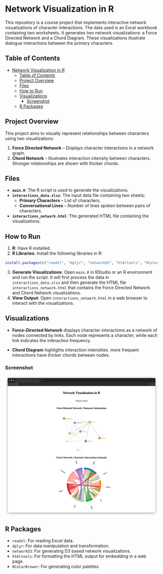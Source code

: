 # Network Visualization in R

This repository is a course project that implements interactive network visualizations of character interactions. The data used is an Excel workbook containing two worksheets. It generates two network visualizations: a Force Directed Network and a Chord Diagram. These visualizations illustrate dialogue interactions between the primary characters.

## Table of Contents

- [Network Visualization in R](#network-visualization-in-r)
  - [Table of Contents](#table-of-contents)
  - [Project Overview](#project-overview)
  - [Files](#files)
  - [How to Run](#how-to-run)
  - [Visualizations](#visualizations)
    - [Screenshot](#screenshot)
  - [R Packages](#r-packages)

## Project Overview

This project aims to visually represent relationships between characters using two visualizations:

1. **Force Directed Network** – Displays character interactions in a network graph.
2. **Chord Network** – Illustrates interaction intensity between characters. Stronger relationships are shown with thicker chords.

## Files

- **`main.R`**: The R script is used to generate the visualizations.
- **`interactions_data.xlsx`**: The input data file containing two sheets:
  - **Primary Characters** – List of characters.
  - **Conversational Lines** – Number of lines spoken between pairs of characters.
- **`interactions_network.html`**: The generated HTML file containing the visualizations.

## How to Run

1. **R**: Have R installed.
2. **R Libraries**: Install the following libraries in R:

```R
install.packages(c("readxl", "dplyr", "networkD3", "htmltools", "RColorBrewer"))
```

3. **Generate Visualizations**: Open `main.R` in RStudio or an R environment and run the script. It will first process the data in `interactions_data.xlsx` and then generate the HTML file `interactions_network.html` that contains the Force Directed Network and Chord Network visualizations.
4. **View Output**: Open `interactions_network.html` in a web browser to interact with the visualizations.

## Visualizations

- **Force-Directed Network** displays character interactions as a network of nodes connected by links. Each node represents a character, while each link indicates the interaction frequency.

- **Chord Diagram** highlights interaction intensities. more frequent interactions have thicker chords between nodes.

### Screenshot

![Screenshot](images/screenshot.png)

## R Packages

- `readxl`: For reading Excel data.
- `dplyr`: For data manipulation and transformation.
- `networkD3`: For generating D3 based network visualizations.
- `htmltools`: For formatting the HTML output for embedding in a web page.
- `RColorBrewer`: For generating color palettes.

